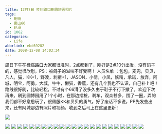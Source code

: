 ```yaml
---
title: 12月7日 桂庙路口刷圆博园照片
tags:
  - 刷街
  - 南山66
  - 轮滑
id: 1062
categories:
  - Life
abbrlink: ebd69282
date: 2008-12-08 14:03:34
---
```


周日下午在桂庙路口大家都很准时，2点都到了，刚好是2点10分出发，没有鸽子的，感觉很欣慰，PS：被鸽子的滋味不好受啊！ 
   人员名单 ：包包，麦兜，贝贝，凡人，猫，KK+1，野渡，刺猬+1，JASON，小倩，小凤，妖精，承诺，放弃，阿城，明宝，阿勇，大城，牛牛，懒猫，香蕉，还有几个我也不认识，自己补上吧！ 
路线很好刷，比较轻松，不过有个66滑了没多久由于鞋子不行下撤了，欢迎下次再来，刷到圆博园用了1个小时，在那边摆桩，刹车，观众甚多，围了一圈，弄的我们都不好意思玩了，很佩服KK和贝贝的勇气，好了废话不多说，PP先发些出来，还有阿城那边有照片和视频，收到之后马上在这里更新！ 

![](/images/2008/12/08_08_152101_10625.jpg) 
<!--more-->
![](/images/2008/12/08_08_152101_0_10626.jpg) 
![](/images/2008/12/08_08_152101_1_10627.jpg) 
![](/images/2008/12/08_08_152101_2_10628.jpg) 
![](/images/2008/12/08_08_152101_3_13395.jpg) 
![](/images/2008/12/08_08_152101_4_10630.jpg) 
![](/images/2008/12/08_08_152101_5_10631.jpg) 
![](/images/2008/12/08_08_152101_6_10632.jpg) 
![](/images/2008/12/08_08_152101_7_10633.jpg) 
![](/images/2008/12/08_08_152101_8_10634.jpg) 
![](/images/2008/12/08_08_152101_9_10635.jpg) 
![](/images/2008/12/08_08_152101_10_10636.jpg) 
![](/images/2008/12/08_08_152101_11_10637.jpg) 
![](/images/2008/12/08_08_152101_12_10638.jpg) 
![](/images/2008/12/08_08_152101_13_10639.jpg) 
![](/images/2008/12/08_08_152101_14_10640.jpg) 
![](/images/2008/12/08_08_152101_15_10641.jpg) 
![](/images/2008/12/08_08_152101_16_10642.jpg) 
![](/images/2008/12/08_08_152101_17_10643.jpg) 
![](/images/2008/12/08_08_152101_18_10644.jpg) 
![](/images/2008/12/08_08_152101_19_10645.jpg) 
![](/images/2008/12/08_08_152101_20_10646.jpg) 
![](/images/2008/12/08_08_152101_21_10647.jpg) 
![](/images/2008/12/08_08_152101_22_10648.jpg)